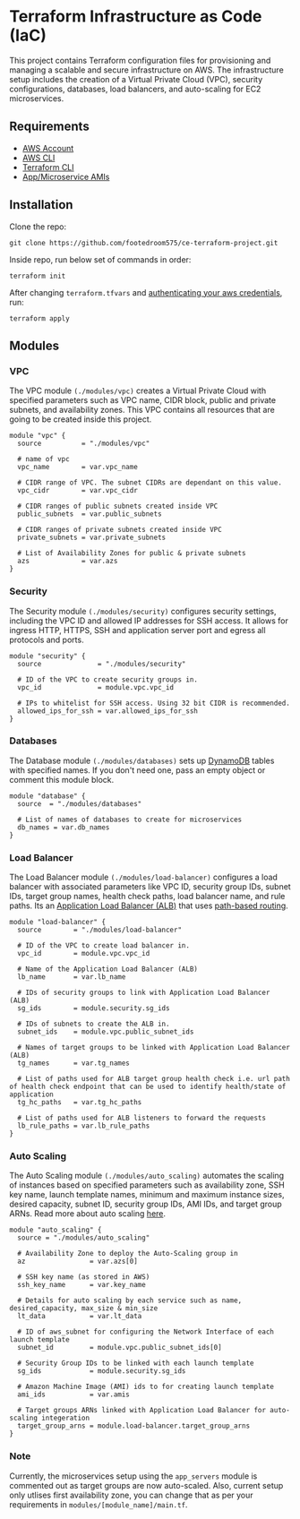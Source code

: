# Terraform Infrastructure as Code (IaC)

This project contains Terraform configuration files for provisioning and managing a scalable and secure infrastructure on AWS. The infrastructure setup includes the creation of a Virtual Private Cloud (VPC), security configurations, databases, load balancers, and auto-scaling for EC2 microservices. 

## Requirements
- [AWS Account](https://portal.aws.amazon.com/billing/signup)
- [AWS CLI](https://docs.aws.amazon.com/cli/latest/userguide/getting-started-install.html)
- [Terraform CLI](https://developer.hashicorp.com/terraform/tutorials/aws-get-started/install-cli)
- [App/Microservice AMIs](https://docs.aws.amazon.com/AWSEC2/latest/UserGuide/AMIs.html)


## Installation

Clone the repo:
```
git clone https://github.com/footedroom575/ce-terraform-project.git
```

Inside repo, run below set of commands in order:

```
terraform init
```

After changing `terraform.tfvars` and [authenticating your aws credentials](https://docs.aws.amazon.com/cli/latest/userguide/cli-chap-authentication.html), run:
```
terraform apply
```


## Modules

### VPC
The VPC module `(./modules/vpc)` creates a Virtual Private Cloud with specified parameters such as VPC name, CIDR block, public and private subnets, and availability zones. This VPC contains all resources that are going to be created inside this project.

```
module "vpc" {
  source          = "./modules/vpc"

  # name of vpc
  vpc_name        = var.vpc_name

  # CIDR range of VPC. The subnet CIDRs are dependant on this value.
  vpc_cidr        = var.vpc_cidr

  # CIDR ranges of public subnets created inside VPC
  public_subnets  = var.public_subnets

  # CIDR ranges of private subnets created inside VPC
  private_subnets = var.private_subnets

  # List of Availability Zones for public & private subnets
  azs             = var.azs
}
```

### Security
The Security module `(./modules/security)` configures security settings, including the VPC ID and allowed IP addresses for SSH access. It allows for ingress HTTP, HTTPS, SSH and application server port and egress all protocols and ports.

```
module "security" {
  source              = "./modules/security"

  # ID of the VPC to create security groups in.
  vpc_id              = module.vpc.vpc_id

  # IPs to whitelist for SSH access. Using 32 bit CIDR is recommended.
  allowed_ips_for_ssh = var.allowed_ips_for_ssh
}
```

### Databases
The Database module `(./modules/databases)` sets up [DynamoDB](https://docs.aws.amazon.com/amazondynamodb/latest/developerguide/Introduction.html) tables with specified names. If you don't need one, pass an empty object or comment this module block.

```
module "database" {
  source  = "./modules/databases"

  # List of names of databases to create for microservices
  db_names = var.db_names
}
```

### Load Balancer
The Load Balancer module `(./modules/load-balancer)` configures a load balancer with associated parameters like VPC ID, security group IDs, subnet IDs, target group names, health check paths, load balancer name, and rule paths. Its an [Application Load Balancer (ALB)](https://docs.aws.amazon.com/elasticloadbalancing/latest/application/introduction.html) that uses [path-based routing](https://aws.amazon.com/blogs/containers/using-aws-application-load-balancer-path-based-routing-to-combine-amazon-ecs-launch-types/).

```
module "load-balancer" {
  source        = "./modules/load-balancer"

  # ID of the VPC to create load balancer in.
  vpc_id        = module.vpc.vpc_id

  # Name of the Application Load Balancer (ALB)
  lb_name       = var.lb_name

  # IDs of security groups to link with Application Load Balancer (ALB)
  sg_ids        = module.security.sg_ids

  # IDs of subnets to create the ALB in.
  subnet_ids    = module.vpc.public_subnet_ids

  # Names of target groups to be linked with Application Load Balancer (ALB)
  tg_names      = var.tg_names

  # List of paths used for ALB target group health check i.e. url path of health check endpoint that can be used to identify health/state of application
  tg_hc_paths   = var.tg_hc_paths

  # List of paths used for ALB listeners to forward the requests
  lb_rule_paths = var.lb_rule_paths
}
```

### Auto Scaling
The Auto Scaling module `(./modules/auto_scaling)` automates the scaling of instances based on specified parameters such as availability zone, SSH key name, launch template names, minimum and maximum instance sizes, desired capacity, subnet ID, security group IDs, AMI IDs, and target group ARNs. Read more about auto scaling [here](https://aws.amazon.com/autoscaling/). 

```
module "auto_scaling" {
  source = "./modules/auto_scaling"

  # Availability Zone to deploy the Auto-Scaling group in
  az                = var.azs[0]

  # SSH key name (as stored in AWS)
  ssh_key_name      = var.key_name

  # Details for auto scaling by each service such as name, desired_capacity, max_size & min_size
  lt_data           = var.lt_data

  # ID of aws_subnet for configuring the Network Interface of each launch template
  subnet_id         = module.vpc.public_subnet_ids[0]

  # Security Group IDs to be linked with each launch template
  sg_ids            = module.security.sg_ids

  # Amazon Machine Image (AMI) ids to for creating launch template
  ami_ids           = var.amis

  # Target groups ARNs linked with Application Load Balancer for auto-scaling integeration
  target_group_arns = module.load-balancer.target_group_arns
}
```

### Note

Currently, the microservices setup using the `app_servers` module is commented out as target groups are now auto-scaled. Also, current setup only utlises first availability zone, you can change that as per your requirements in `modules/[module_name]/main.tf`.